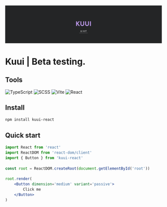 ![Banner](https://github.com/ManucherKM/kuui/blob/react/images/Banner.png?raw=true)

# Kuui | Beta testing.

## Tools

![TypeScript](https://img.shields.io/badge/-TypeScript-000?style=for-the-badge&logo=TypeScript&logoColor=2f74c0)
![SCSS](https://img.shields.io/badge/-SCSS-000?style=for-the-badge&logo=SASS&logoColor=c76393)
![Vite](https://img.shields.io/badge/-Vite-000?style=for-the-badge&logo=Vite)
![React](https://img.shields.io/badge/-React-000?style=for-the-badge&logo=React&logoColor=5ed3f3)

## Install

```powershell
npm install kuui-react
```

## Quick start

```jsx
import React from 'react'
import ReactDOM from 'react-dom/client'
import { Button } from 'kuui-react'

const root = ReactDOM.createRoot(document.getElementById('root'))

root.render(
	<Button dimension='medium' variant='passive'>
		Click me
	</Button>
)
```
